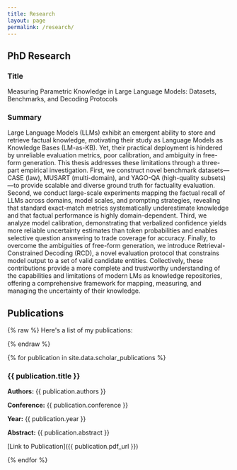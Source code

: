 ```yaml
---
title: Research
layout: page
permalink: /research/
---
```


## PhD Research

### Title

Measuring Parametric Knowledge in Large Language Models: Datasets, Benchmarks, and Decoding Protocols

### Summary

Large Language Models (LLMs) exhibit an emergent ability to store and retrieve factual knowledge, motivating their study as Language Models as Knowledge Bases (LM-as-KB). Yet, their practical deployment is hindered by unreliable evaluation metrics, poor calibration, and ambiguity in free-form generation. This thesis addresses these limitations through a three-part empirical investigation. First, we construct novel benchmark datasets—CASE (law), MUSART (multi-domain), and YAGO-QA (high-quality subsets)—to provide scalable and diverse ground truth for factuality evaluation. Second, we conduct large-scale experiments mapping the factual recall of LLMs across domains, model scales, and prompting strategies, revealing that standard exact-match metrics systematically underestimate knowledge and that factual performance is highly domain-dependent. Third, we analyze model calibration, demonstrating that verbalized confidence yields more reliable uncertainty estimates than token probabilities and enables selective question answering to trade coverage for accuracy. Finally, to overcome the ambiguities of free-form generation, we introduce Retrieval-Constrained Decoding (RCD), a novel evaluation protocol that constrains model output to a set of valid candidate entities. Collectively, these contributions provide a more complete and trustworthy understanding of the capabilities and limitations of modern LMs as knowledge repositories, offering a comprehensive framework for mapping, measuring, and managing the uncertainty of their knowledge.

## Publications

{% raw %}
Here's a list of my publications:

{% endraw %}

{% for publication in site.data.scholar_publications %}

### {{ publication.title }}

**Authors:** {{ publication.authors }}

**Conference:** {{ publication.conference }}

**Year:** {{ publication.year }}

**Abstract:** {{ publication.abstract }}

[Link to Publication]({{ publication.pdf_url }})

{% endfor %}